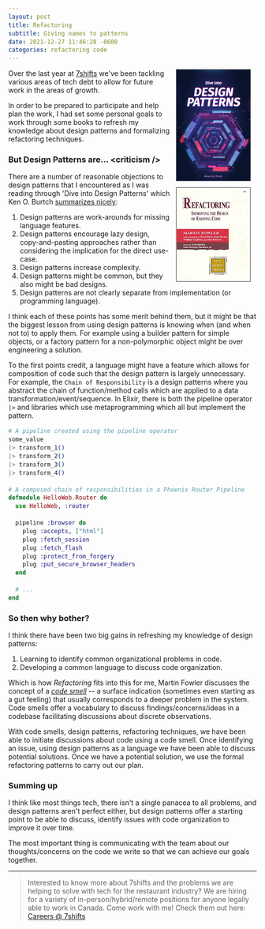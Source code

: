 ```yaml
---
layout: post
title: Refactoring
subtitle: Giving names to patterns
date: 2021-12-27 11:46:28 -0600
categories: refactoring code
---
```


<span style="float: right;">
  <span style="display: flex; flex-direction: column; align-items: flex-end; gap: 12px; padding: 12px; padding-top: 0">
    <img alt="'Dive into Design Patterns' by Alexan­der Shvets" src="/assets/images/dive-into-design-patterns.png" style="width: 150px; border: 1px solid rgba(0,0,0,0.5);" />
    <img alt="'Refactoring' by Martin Fowler" src="/assets/images/refactoring.jpg" style="width: 150px; border: 1px solid rgba(0,0,0,0.5);" />
  </span>
</span>

Over the last year at [7shifts](https://www.7shifts.com) we've been tackling various areas of tech debt to allow for future work in the areas of growth.

In order to be prepared to participate and help plan the work, I had set some personal goals to work through some books to refresh my knowledge about design patterns and formalizing refactoring techniques.

### But Design Patterns are&hellip; &lt;criticism /&gt;

There are a number of reasonable objections to design patterns that I encountered as I was reading through 'Dive into Design Patterns' which Ken O. Burtch [summarizes nicely](https://www.pegasoft.ca/coder/coder_july_2017.html):

1. Design patterns are work-arounds for missing language features.
1. Design patterns encourage lazy design, copy-and-pasting approaches rather than considering the implication for the direct use-case.
1. Design patterns increase complexity.
1. Design patterns might be common, but they also might be bad designs.
1. Design patterns are not clearly separate from implementation (or programming language).

I think each of these points has some merit behind them, but it might be that the biggest lesson from using design patterns is knowing when (and when not to) to apply them. For example using a builder pattern for simple objects, or a factory pattern for a non-polymorphic object might be over engineering a solution.

To the first points credit, a language might have a feature which allows for composition of code such that the design pattern is largely unnecessary. For example, the `Chain of Responsibility` is a design patterns where you abstract the chain of function/method calls which are applied to a data transformation/event/sequence. In Elixir, there is both the pipeline operator `|>` and libraries which use metaprogramming which all but implement the pattern.

```elixir
# A pipeline created using the pipeline operator
some_value
|> transform_1()
|> transform_2()
|> transform_3()
|> transform_4()

# A composed chain of responsibilities in a Phoenix Router Pipeline
defmodule HelloWeb.Router do
  use HelloWeb, :router

  pipeline :browser do
    plug :accepts, ["html"]
    plug :fetch_session
    plug :fetch_flash
    plug :protect_from_forgery
    plug :put_secure_browser_headers
  end

  # ...
end
```

### So then why bother?

I think there have been two big gains in refreshing my knowledge of design patterns:

1. Learning to identify common organizational problems in code.
1. Developing a common language to discuss code organization.

Which is how _Refactoring_ fits into this for me, Martin Fowler discusses the concept of a [_code smell_](https://martinfowler.com/bliki/CodeSmell.html) -- a surface indication (sometimes even starting as a gut feeling) that usually corresponds to a deeper problem in the system. Code smells offer a vocabulary to discuss findings/concerns/ideas in a codebase facilitating discussions about discrete observations.

With code smells, design patterns, refactoring techniques, we have been able to initiate discussions about code using a code smell. Once identifying an issue, using design patterns as a language we have been able to discuss potential solutions. Once we have a potential solution, we use the formal refactoring patterns to carry out our plan.

### Summing up

I think like most things tech, there isn't a single panacea to all problems, and design patterns aren't perfect either, but design patterns offer a starting point to be able to discuss, identify issues with code organization to improve it over time.

The most important thing is communicating with the team about our thoughts/concerns on the code we write so that we can achieve our goals together.

---

> Interested to know more about 7shifts and the problems we are helping to solve with tech for the restaurant industry? We are hiring for a variety of in-person/hybrid/remote positions for anyone legally able to work in Canada. Come work with me! Check them out here: [Careers @ 7shifts](https://www.7shifts.com/careers)
